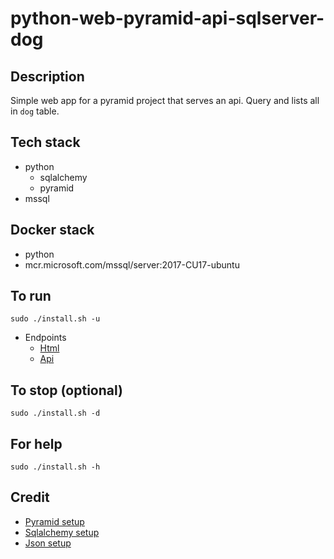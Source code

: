 # python-web-pyramid-api-sqlserver-dog

## Description
Simple web app for a pyramid project that
serves an api. Query and lists all in `dog`
table.

## Tech stack
- python
    - sqlalchemy
    - pyramid
- mssql

## Docker stack
- python
- mcr.microsoft.com/mssql/server:2017-CU17-ubuntu

## To run
`sudo ./install.sh -u`
- Endpoints
    - [Html](http://localhost)
    - [Api](http://localhost/dog)

## To stop (optional)
`sudo ./install.sh -d`

## For help
`sudo ./install.sh -h`

## Credit
- [Pyramid setup](https://docs.pylonsproject.org/projects/pyramid/en/latest/index.html)
- [Sqlalchemy setup](https://docs.pylonsproject.org/projects/pyramid-cookbook/en/latest/database/sqlalchemy.html)
- [Json setup](https://docs.pylonsproject.org/projects/pyramid/en/latest/narr/renderers.html)
